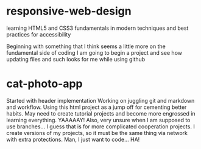 # responsive-web-design
learning HTML5 and CSS3 fundamentals in modern techniques and best practices for accessibility

Beginning with something that I think seems a little more on the fundamental side of coding
I am going to begin a project and see how updating files and such looks for me while using github

# cat-photo-app
Started with header implementation
Working on juggling git and markdown and workflow. Using this html project as a jump off for cementing better habits.
May need to create tutorial projects and become more engrossed in learning everything. YAAAAAY!
Also, very unsure when I am supposed to use branches... 
I guess that is for more complicated cooperation projects. 
I create versions of my projects, so it must be the same thing via network with extra protections.
Man, I just want to code... HA!
